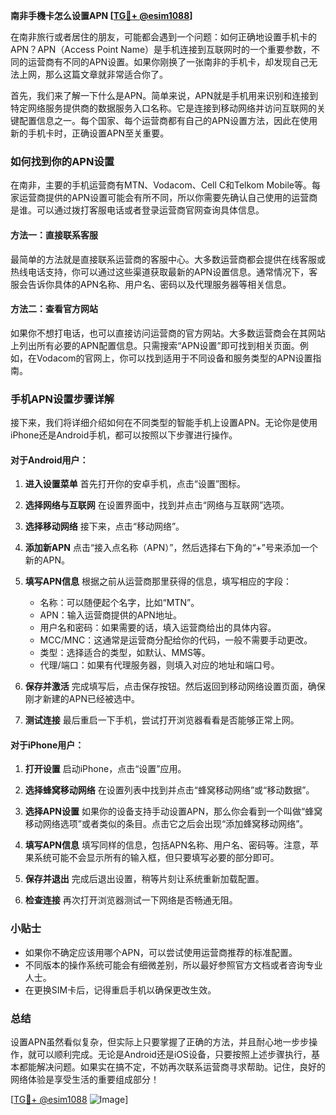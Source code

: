 **南非手機卡怎么设置APN [[TG💪+ @esim1088](https://t.me/s/esim1088)]**

在南非旅行或者居住的朋友，可能都会遇到一个问题：如何正确地设置手机卡的APN？APN（Access Point Name）是手机连接到互联网时的一个重要参数，不同的运营商有不同的APN设置。如果你刚换了一张南非的手机卡，却发现自己无法上网，那么这篇文章就非常适合你了。

首先，我们来了解一下什么是APN。简单来说，APN就是手机用来识别和连接到特定网络服务提供商的数据服务入口名称。它是连接到移动网络并访问互联网的关键配置信息之一。每个国家、每个运营商都有自己的APN设置方法，因此在使用新的手机卡时，正确设置APN至关重要。

### 如何找到你的APN设置

在南非，主要的手机运营商有MTN、Vodacom、Cell C和Telkom Mobile等。每家运营商提供的APN设置可能会有所不同，所以你需要先确认自己使用的运营商是谁。可以通过拨打客服电话或者登录运营商官网查询具体信息。

#### 方法一：直接联系客服
最简单的方法就是直接联系运营商的客服中心。大多数运营商都会提供在线客服或热线电话支持，你可以通过这些渠道获取最新的APN设置信息。通常情况下，客服会告诉你具体的APN名称、用户名、密码以及代理服务器等相关信息。

#### 方法二：查看官方网站
如果你不想打电话，也可以直接访问运营商的官方网站。大多数运营商会在其网站上列出所有必要的APN配置信息。只需搜索“APN设置”即可找到相关页面。例如，在Vodacom的官网上，你可以找到适用于不同设备和服务类型的APN设置指南。

### 手机APN设置步骤详解

接下来，我们将详细介绍如何在不同类型的智能手机上设置APN。无论你是使用iPhone还是Android手机，都可以按照以下步骤进行操作。

#### 对于Android用户：

1. **进入设置菜单**
   首先打开你的安卓手机，点击“设置”图标。

2. **选择网络与互联网**
   在设置界面中，找到并点击“网络与互联网”选项。

3. **选择移动网络**
   接下来，点击“移动网络”。

4. **添加新APN**
   点击“接入点名称（APN）”，然后选择右下角的“+”号来添加一个新的APN。

5. **填写APN信息**
   根据之前从运营商那里获得的信息，填写相应的字段：
   - 名称：可以随便起个名字，比如“MTN”。
   - APN：输入运营商提供的APN地址。
   - 用户名和密码：如果需要的话，填入运营商给出的具体内容。
   - MCC/MNC：这通常是运营商分配给你的代码，一般不需要手动更改。
   - 类型：选择适合的类型，如默认、MMS等。
   - 代理/端口：如果有代理服务器，则填入对应的地址和端口号。

6. **保存并激活**
   完成填写后，点击保存按钮。然后返回到移动网络设置页面，确保刚才新建的APN已经被选中。

7. **测试连接**
   最后重启一下手机，尝试打开浏览器看看是否能够正常上网。

#### 对于iPhone用户：

1. **打开设置**
   启动iPhone，点击“设置”应用。

2. **选择蜂窝移动网络**
   在设置列表中找到并点击“蜂窝移动网络”或“移动数据”。

3. **选择APN设置**
   如果你的设备支持手动设置APN，那么你会看到一个叫做“蜂窝移动网络选项”或者类似的条目。点击它之后会出现“添加蜂窝移动网络”。

4. **填写APN信息**
   填写同样的信息，包括APN名称、用户名、密码等。注意，苹果系统可能不会显示所有的输入框，但只要填写必要的部分即可。

5. **保存并退出**
   完成后退出设置，稍等片刻让系统重新加载配置。

6. **检查连接**
   再次打开浏览器测试一下网络是否畅通无阻。

### 小贴士

- 如果你不确定应该用哪个APN，可以尝试使用运营商推荐的标准配置。
- 不同版本的操作系统可能会有细微差别，所以最好参照官方文档或者咨询专业人士。
- 在更换SIM卡后，记得重启手机以确保更改生效。

### 总结

设置APN虽然看似复杂，但实际上只要掌握了正确的方法，并且耐心地一步步操作，就可以顺利完成。无论是Android还是iOS设备，只要按照上述步骤执行，基本都能解决问题。如果实在搞不定，不妨再次联系运营商寻求帮助。记住，良好的网络体验是享受生活的重要组成部分！

[[TG💪+ @esim1088](https://t.me/s/esim1088) ![Image](https://i.postimg.cc/4NQfJmqS/Snipaste-2025-05-13-00-14-12.png)]